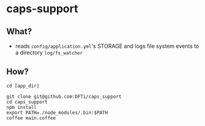 # caps-support

## What?
  * reads `config/application.yml`'s STORAGE and logs file system events to a directory `log/fs_watcher`

## How?

`cd [app_dir]`

```
git clone git@github.com:DFTi/caps_support
cd caps_support
npm install
export PATH=./node_modules/.bin:$PATH
coffee main.coffee
```